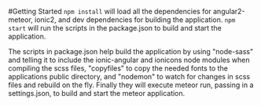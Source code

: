 
#Getting Started
`npm install` will load all the dependencies for angular2-meteor, ionic2, and dev dependencies for building the application.
`npm start` will run the scripts in the package.json to build and start the application.

The scripts in package.json help build the application by using "node-sass" and telling it to include the ionic-angular
and ionicons node modules when compiling the scss files, "copyfiles" to copy the needed fonts to the applications public 
directory, and "nodemon" to watch for changes in scss files and rebuild on the fly.  Finally they will execute meteor run,
passing in a settings.json, to build and start the meteor application.
